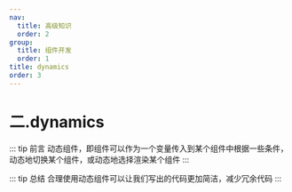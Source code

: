 ```yaml
---
nav:
  title: 高级知识
  order: 2
group:
  title: 组件开发
  order: 1
title: dynamics
order: 3
---
```


# 二.dynamics

::: tip 前言
动态组件，即组件可以作为一个变量传入到某个组件中根据一些条件，动态地切换某个组件，或动态地选择渲染某个组件
:::


::: tip 总结
合理使用动态组件可以让我们写出的代码更加简洁，减少冗余代码
:::
